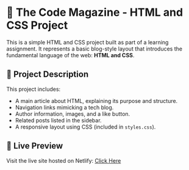 # 📘 The Code Magazine - HTML and CSS Project

This is a simple HTML and CSS project built as part of a learning assignment. It represents a basic blog-style layout that introduces the fundamental language of the web: **HTML and CSS**.

## 📝 Project Description

This project includes:

- A main article about HTML, explaining its purpose and structure.
- Navigation links mimicking a tech blog.
- Author information, images, and a like button.
- Related posts listed in the sidebar.
- A responsive layout using CSS (included in `styles.css`).

## 🚀 Live Preview

Visit the live site hosted on Netlify: [Click Here](https://chic-mandazi-d92d74.netlify.app/)
